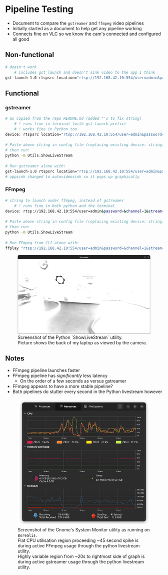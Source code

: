 # Pipeline Testing

- Document to compare the `gstreamer` and `ffmpeg` video pipelines
- Initially started as a document to help get any pipeline working
- Connects fine on VLC so we know the cam's connected and configured all good

## Non-functional

```bash
# doesn't work
    # includes gst launch and doesn't sink video to the app I think
gst-launch-1.0 rtspsrc location="rtsp://192.168.42.10:554/user=admin&password=&channel=1&stream=0.sdp" ! rtph264depay ! h264parse ! decodebin ! autovideosink
```

## Functional

### gstreamer

```bash
# as copied from the repo README.md (added "'s to fix string)
    # ! runs fine in terminal (with gst-launch prefix)
    # ! works fine in Python too
device: rtspsrc location="rtsp://192.168.42.10:554/user=admin&password=&channel=1&stream=0.sdp" ! rtph264depay ! h264parse ! decodebin ! videoconvert ! appsink sync=1

# Paste above string in config file (replacing existing device: string)
# then run:
python -m Utils.ShowLiveStream

# Run gstreamer alone with:
gst-launch-1.0 rtspsrc location="rtsp://192.168.42.10:554/user=admin&password=&channel=1&stream=0.sdp" ! rtph264depay ! h264parse ! decodebin ! videoconvert ! autovideosink
# appsink changed to autovideosink so it pops up graphically
```

### FFmpeg

```bash
# string to launch under ffmpeg, instead of gstreamer
    # ! runs fine in both python and the terminal
device: rtsp://192.168.42.10:554/user=admin&password=&channel=1&stream=0.sdp

# Paste above string in config file (replacing existing device: string)
# then run:
python -m Utils.ShowLiveStream

# Run FFmpeg from CLI alone with:
ffplay "rtsp://192.168.42.10:554/user=admin&password=&channel=1&stream=0.sdp"
```

<figure>
    <img src="./images/python_RMS_live_stream.png" width="700"/>
    <figcaption>
        Screenshot of the Python `ShowLiveStream` utility.<br/>
        Picture shows the back of my laptop as viewed by the camera.
    </figcaption>
</figure>

## Notes

- FFmpeg pipeline launches faster
- FFmpeg pipeline has *significantly* less latency
  - On the order of a few seconds as versus gstreamer
- FFmpeg appears to have a more stable pipeline?
- Both pipelines do stutter every second in the Python livestream however

<figure>
    <img src="./images/ffmpeg_vs_gstreamer_sysmon.png" width="700"/>
    <figcaption>
        Screenshot of the Gnome's System Monitor utility as running on <code>Borealis</code>.<br>
        Flat CPU utilisation region proceeding ~45 second spike is during active FFmpeg usage through the python livestream utility.<br>
        Highly variable region from ~20s to rightmost side of graph is during active gstreamer usage through the python livestream utility.
    </figcaption>
</figure>
